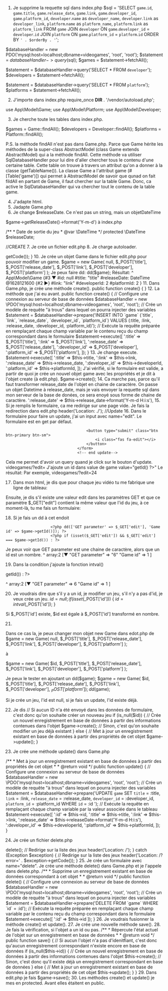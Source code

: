 1. Je supprime la requette sql dans index.php
$sql = 'SELECT
`game`.`id`,
`game`.`title`,
`game`.`release_date`,
`game`.`link`,
`game`.`developer_id`,
`game`.`platform_id`,
`developer`.`name` as `developer_name`,
`developer`.`link` as `developer_link`,
`platform`.`name` as `platform_name`,
`platform`.`link` as `platform_link`
FROM `game`
JOIN `developer` ON `game`.`developer_id` = `developer`.`id`
JOIN `platform` ON `game`.`platform_id` = `platform`.`id`
ORDER BY `' . $orderBy . '`';

$databaseHandler = new PDO('mysql:host=localhost;dbname=videogames', 'root', 'root');
$statement = $databaseHandler->query($sql);
$games = $statement->fetchAll();

$statement = $databaseHandler->query('SELECT * FROM `developer`');
$developers = $statement->fetchAll();

$statement = $databaseHandler->query('SELECT * FROM `platform`');
$platforms = $statement->fetchAll();

2. J'importe dans index.php
require_once __DIR__ . '/vendor/autoload.php';

use App\Model\Game;
use App\Model\Platform;
use App\Model\Developer;

3. Je cherche toute les tables dans index.php.

$games = Game::findAll();
$developers = Developer::findAll();
$platforms = Platform::findAll();

P.S. la méthode findAll n'est pas dans Game.php. Parce que Game hérite les méthodes de la super-class AbstractModel (class Game extends AbstractModel) qui a la méthode findAll. Cette méthode va utiliser SqlDatabaseHandler pour lui dire d'aller chercher tous le contenu d'une certaine table. Cette table on trouve à travers un attribut qu'on a donner à la classe (getTableName()). La classe Game a l'attribut game (#[Table('game')]) qui permet à AbstractModel de savoir que qunad on fait fildAll en partant de Game, il faut chercher sur la table Game. Donc, ca active le SqlDatabaseHandler qui va chercher tout le contenu de la table game. 

4. J'adapte html.
5. Jadapte Game.php
6. Je change $releaseDate.  Ce n'est pas un string, mais un objetDateTime

$game->getReleaseDate()->format('Y-m-d') à index.php

  /**
     * Date de sortie du jeu
     * @var \DateTime
     */
    protected \DateTime $releaseDate;

//CREATE
7. Je crée un fichier edit.php
8. Je charge autoloader.
<?php
require_once __DIR__ . '/vendor/autoload.php';

9. Je fais toutes les verifications.

try {
    // Si la méthode HTTP utilisée dans cette requête n'est pas POST, c'est donc que l'utilisateur a tenté d'accéder à ce script manuellement
    if ($_SERVER['REQUEST_METHOD'] !== 'POST') {
        throw new Exception('This script must be accessed via a POST HTTP request.', 0);
    }

    // S'il manque un seul des champ présents dans le formulaire, c'est donc que l'utilisateur a contourné le formulaire
    if (!isset($_POST['title']) ||
        !isset($_POST['link']) ||
        !isset($_POST['release_date']) ||
        !isset($_POST['developer']) ||
        !isset($_POST['platform'])
    ) {
        throw new Exception('Form field missing in request.', 1);
    }

    // Teste si l'un des champs est vide
    if (empty($_POST['title']) ||
        empty($_POST['link']) ||
        empty($_POST['release_date']) ||
        empty($_POST['developer']) ||
        empty($_POST['platform'])
    ) {
        throw new Exception('Form should not have empty fields.', 2);
    }

  
}
catch (Exception $exception) {
    // Redirige sur la liste des jeux
    header('Location: /?error=' . $exception->getCode());
}

10. Je crée un objet Game dans le fichier edit.php pour pouvoir modifier un game.
 $game = new Game(
        null,
        $_POST['title'],
        $_POST['release_date'],
        $_POST['link'],
        $_POST['developer'],
        $_POST['platform']

    );
    Je peux faire dd:
 dd($game);

Résultat:
^ App\Model\Game {#3 ▼
  #id: null
  #title: "title"
  #releaseDate: DateTime @1628121600 {#2 ▶}
  #link: "link"
  #developerId: 2
  #platformId: 2
}

11. Dans Game.php, je crée une méthode create().
 public function create()
    {
    }

12. La méthode que j'ai eu avant.
   public function create()
    {
        // Configure une connexion au serveur de base de données
        $databaseHandler = new \PDO('mysql:host=localhost;dbname=videogames', 'root', 'root');
        // Crée un modèle de requête "à trous" dans lequel on pourra injecter des variables
        $statement = $databaseHandler->prepare('INSERT INTO `game`
    (`title`, `link`, `release_date`, `developer_id`, `platform_id`)
VALUES (:title, :link, :release_date, :developer_id, :platform_id)');
        // Exécute la requête préparée en remplaçant chaque champ variable par le contenu reçu du champ correspondant dans le formulaire
        $statement->execute([
            ':title' => $_POST['title'],
            ':link' => $_POST['link'],
            ':release_date' => $_POST['release_date'],
            ':developer_id' => $_POST['developer'],
            ':platform_id' => $_POST['platform'],
        ]);
    }

13. Je change execute.
 $statement->execute([
            ':title' => $this->title,
            ':link' => $this->link,
            ':release_date' => $this->release_date,
            ':developer_id' => $this->developerId,
            ':platform_id' => $this->platformId,
        ]);

J'ai vérifié, si le formulaire est valide, a partir de quoi je crée un nouvel objet game avec les propriétés et je dit à l'objet create (à edit.php).
$game->create();

14. Ca marche pas, parce qu'il faut transformer release_date de l'objet en chaine de caractère.
On passe un objet Datetime à release_date, mais je vais envoyer la requette sql dans mon serveur de la base de donées, ce sera enoyé sous forme de chaine de caractère. 

 ':release_date' => $this->release_date->format('Y-m-d H:i:s'),

15. Si je remplis le formulaire, ca me redirige sur une page vide. Je fais la redirection dans edit.php
 header('Location: ./');

 //Update
 16. Dans le formulaire pour faire un update, j'ai un input avec name="edit". Le formulaire est en get par défaut.
   <!-- start update-->
                                    <form>
                                        <input type="hidden" name="edit" value="<?= $game->getId() ?>" />
                                        <button type="submit" class="btn btn-primary btn-sm">
                                            <i class="fas fa-edit"></i>
                                        </button>
                                    </form>
                                    <!-- end update-->

Cela me permet d'avoir un query quand je click sur le bouton d'update.
videogames/?edit=
J'ajoute un id dans value de game value="<?= $game->getId() ?>" 
Le résultat: Par exemple, videogames/?edit=24

17. Dans mon html, je dis que pour chaque jeu vidéo tu me fabrique une ligne de tableau: 
<?php foreach ($games as $game) : ?>
Ensuite, je dis s'il existe une valeur edit dans les paramètres GET et que ce paramètre $_GET["edit"] contient la même valeur que l'id du jeu, à ce moment-là, tu me fais un formulaire:

18. Si je fais un dd à cet endoit
 <?php foreach ($games as $game) : ?>
                        <?php dd(['GET parameter' => $_GET['edit'], 'Game id' => $game->getId()]); ?>
                        <?php if (isset($_GET['edit']) && $_GET['edit'] === $game->getId()) : ?>

Je peux voir que GET parameter est une chaine de caractère, alors que un id est un nombre.
^ array:2 [▼
  "GET parameter" => "6"
  "Game id" => 1
]

19. Dans la condition j'ajoute la fonction intval()
 <?php if (isset($_GET['edit']) && intval($_GET['edit']) === $game->getId()) : ?>

^ array:2 [▼
  "GET parameter" => 6
  "Game id" => 1
]

20. Je voudrais dire que s'il y a un id, je modifier un jeu, s'il n'y a pas d'id, je veux crée un jeu.
  $id = null;
    if (isset($_POST['id'])) {
        $id = intval($_POST['id']);
    }

Si  $_POST['id'] existe, $id est égale à $_POST['id'] transformé en nombre. 

21. 
Dans ce cas la, je peux changer mon objet new Game dans edot.php
de   $game = new Game(
        null,
        $_POST['title'],
        $_POST['release_date'],
        $_POST['link'],
        $_POST['developer'],
        $_POST['platform']
    );

à

  $game = new Game(
        $id,
        $_POST['title'],
        $_POST['release_date'],
        $_POST['link'],
        $_POST['developer'],
        $_POST['platform']
    );

Je peux le tester en ajoutant un dd($game);
 $game = new Game(
        $id,
        $_POST['title'],
        $_POST['release_date'],
        $_POST['link'],
        $_POST['developer'],
        $_POST['platform']
    );
    dd($game);

  Si je crée un jeu, l'id est null, si je fais un update, l'id existe déjà.

22. Je dis
   // Si aucun ID n'a été envoyé dans les données de formulaire, c'est donc qu'on souhaite créer un nouveau jeu
     if (is_null($id)) {
         // Crée un nouvel enregistrement en base de données à partir des informations contenues dans l'objet
         $game->create();
     // Sinon, c'est qu'on souhaite modifier un jeu déjà existant
     } else {
         // Met à jour un enregistrement existant en base de données à partir des propriétés de cet objet
         $game->update();
     }

23. Je crée une méthode update() dans Game.php

  /**
      * Met à jour un enregistrement existant en base de données à partir des propriétés de cet objet
      *
      * @return void
      */
     public function update()
     {
         // Configure une connexion au serveur de base de données
         $databaseHandler = new \PDO('mysql:host=localhost;dbname=videogames', 'root', 'root');
         // Crée un modèle de requête "à trous" dans lequel on pourra injecter des variables
         $statement = $databaseHandler->prepare('UPDATE `game`
             SET
                 `title` = :title,
                 `link` = :link,
                 `release_date` = :release_date,
                 `developer_id` = :developer_id,
                 `platform_id` = :platform_id
             WHERE `id` = :id
         ');
         // Exécute la requête en remplaçant chaque champ variable par la valeur associée dans le tableau
         $statement->execute([
             ':id' => $this->id,
             ':title' => $this->title,
             ':link' => $this->link,
             ':release_date' => $this->releaseDate->format('Y-m-d H:i:s'),
             ':developer_id' => $this->developerId,
             ':platform_id' => $this->platformId,
         ]);
     }

24. Je crée un fichier delete.php
<?php

 require_once __DIR__ . '/vendor/autoload.php';

 use App\Model\Game;

 try {
     // Si la méthode HTTP utilisée dans cette requête n'est pas POST, c'est donc que l'utilisateur a tenté d'accéder à ce script manuellement
     if ($_SERVER['REQUEST_METHOD'] !== 'POST') {
         throw new Exception('This script must be accessed via a POST HTTP request.', 0);
     }

     // S'il manque un seul des champ présents dans le formulaire, c'est donc que l'utilisateur a contourné le formulaire
     if (!isset($_POST['id'])) {
         throw new Exception('Form field missing in request.', 1);
     }

     // Récupère une copie de l'enregistrement à supprimer sous forme d'objet
     $game = Game::findById($_POST['id']);
     // Supprime un enregistrement existant en base de données correspondant à cet objet
     $game->delete();

     // Redirige sur la liste des jeux
     header('Location: /');
 }
 catch (Exception $exception) {
     // Redirige sur la liste des jeux
     header('Location: /?error=' . $exception->getCode());
 }

 25. Je crée un formulaire avec name="delete". Je crée une méthode delete() dans Game.php et je l'appele dans delete.php.

     /**
      * Supprime un enregistrement existant en base de données correspondant à cet objet
      *
      * @return void
      */
     public function delete()
     {
         // Configure une connexion au serveur de base de données
         $databaseHandler = new \PDO('mysql:host=localhost;dbname=videogames', 'root', 'root');
         // Crée un modèle de requête "à trous" dans lequel on pourra injecter des variables
         $statement = $databaseHandler->prepare('DELETE FROM `game` WHERE `id` = :id');
         // Exécute la requête préparée en remplaçant chaque champ variable par le contenu reçu du champ correspondant dans le formulaire
         $statement->execute([
             ':id' => $this->id
         ]);
     }

26. Je voudrais fusionner la méthode create() et update().

27. Je crée une nouvelle méthode save().

28. Je fais la vérification, si l'objet a un id ou pas.

   /**
      * Répercute l'état actuel de l'objet sur un enregistrement en base de données
      *
      * @return void
      */
     public function save()
     {
         // Si aucun l'objet n'a pas d'idenitfiant, c'est donc qu'aucun enregistrement correspondant n'existe encore en base de données
         if (is_null($this->id)) {
             // Crée un nouvel enregistrement en base de données à partir des informations contenues dans l'objet
             $this->create();
         // Sinon, c'est donc qu'il existe déjà un enregistrement correspondant en base de données
         } else {
             // Met à jour un enregistrement existant en base de données à partir des propriétés de cet objet
             $this->update();
         }
     }

29. Dans edit.php je fais  $game->save();

30. Les méthodes create() et update() je mes en  protected. Avant elles étaitent en public.
